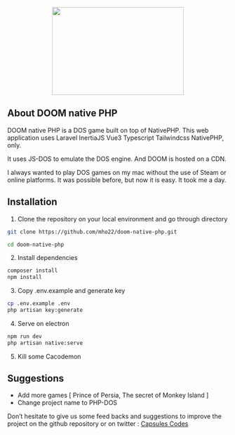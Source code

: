 

<p align="center"><img src="public/assets/doom-native-php.png" width="300px" height="200px" /></p>

## About DOOM native PHP

DOOM native PHP is a  DOS game built on top of NativePHP.
This web application uses Laravel InertiaJS Vue3 Typescript Tailwindcss NativePHP, only.

It uses JS-DOS to emulate the DOS engine. And DOOM is hosted on a CDN.

I always wanted to play DOS games on my mac without the use of Steam or online platforms.
It was possible before, but now it is easy. It took me a day.

## Installation

1. Clone the repository on your local environment and go through directory

```bash
git clone https://github.com/mho22/doom-native-php.git

cd doom-native-php
```


2. Install dependencies

```bash
composer install
npm install
```


3. Copy .env.example and generate key

```bash
cp .env.example .env
php artisan key:generate
```


4. Serve on electron

```bash
npm run dev
php artisan native:serve
```


5. Kill some Cacodemon

## Suggestions

- Add more games [ Prince of Persia, The secret of Monkey Island ]
- Change project name to PHP-DOS

Don’t hesitate to give us some feed backs and suggestions to improve the project on the github repository or on twitter : [Capsules Codes](https://twitter.com/capsulescodes)
